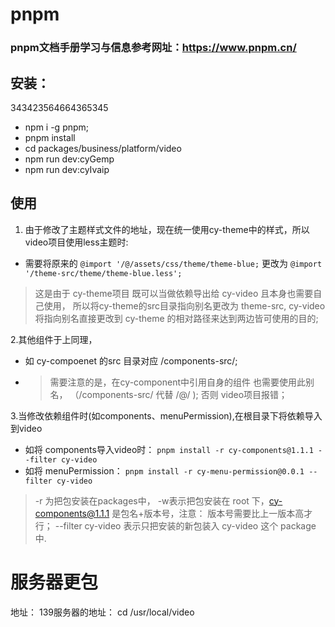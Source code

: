 # pnpm
### pnpm文档手册学习与信息参考网址：https://www.pnpm.cn/
## 安装：


343423564664365345


- npm i -g pnpm;
- pnpm install 
- cd packages/business/platform/video
- npm run dev:cyGemp
- npm run dev:cyIvaip
 
## 使用
1. 由于修改了主题样式文件的地址，现在统一使用cy-theme中的样式，所以video项目使用less主题时:
- 需要将原来的 `@import '/@/assets/css/theme/theme-blue;` 更改为 `@import '/theme-src/theme/theme-blue.less';`
> 这是由于 cy-theme项目 既可以当做依赖导出给 cy-video 且本身也需要自己使用，
> 所以将cy-theme的src目录指向别名更改为 theme-src, cy-video将指向别名直接更改到 cy-theme 的相对路径来达到两边皆可使用的目的;
> 
2.其他组件于上同理，
- 如 cy-compoenet 的src 目录对应  /components-src/;
- > 需要注意的是，在cy-component中引用自身的组件 也需要使用此别名，
（/components-src/ 代替 /@/ ); 否则 video项目报错；
>
3.当修改依赖组件时(如components、menuPermission),在根目录下将依赖导入到video
- 如将 components导入video时： `pnpm install -r cy-components@1.1.1 --filter cy-video`
- 如将 menuPermission： `pnpm install -r cy-menu-permission@0.0.1 --filter cy-video`
> -r 为把包安装在packages中， -w表示把包安装在 root 下，cy-components@1.1.1 是包名+版本号，注意：
版本号需要比上一版本高才行； --filter cy-video 表示只把安装的新包装入 cy-video 这个 package 中.
# 服务器更包
地址： 139服务器的地址： cd /usr/local/video